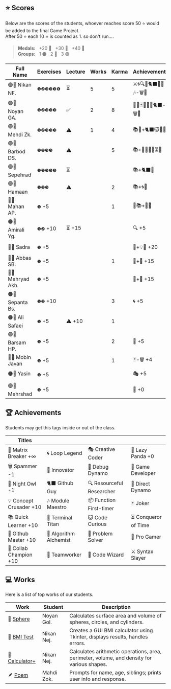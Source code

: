 ## ⭐ Scores

Below are the scores of the students, whoever reaches score 50 ⭐ would be added to the final Game Project.  
After 50 ⭐ each 10 ⭐ is counted as 1. so don't run....

> **Medals:** &nbsp; +20 🥉 &nbsp; +30 🥈 &nbsp; +40 🥇  
> **Groups:** &nbsp; 1 🟠 &nbsp; 2 🔵 &nbsp; 3 🟣

| Full Name         | Exercises | Lecture | Works | Karma | Achievements          | Total                      |
| ----------------- | --------- | ------- | ----- | ----- | --------------------- | -------------------------- |
| 🟣👾 Nikan NF.    | `❶❷❸❸❸❻`  | ⏳      | 5     | 5     | ⚔️🌀🔍🎯🐈‍⬛🔮🏀🎶-🗑️🦉 | 👾                         |
| 🟣👾 Noyan GA.    | `❶❷❸❸❸`   | ✅      | 2     | 8     | 🚀🔮🃏👥🏀🌀🐈‍⬛-🗑️🦉   | 👾                         |
| 🟣👾 Mehdi Zk.    | `❶❷❸❸❸`   | ⚠️      | 1     | 4     | 📚🐙+🐈‍⬛🐱🔮🏀         | 👾                         |
| 🟣👾 Barbod DS.   | `❶❷❸❸`    | ⚠️      |       | 5     | 📚+🏀💡🌀👥⏳🐛       | 👾                         |
| 🟣👾 Sepehrad     | `❶❷❸❸❸`   | ⏳      |       |       | 📚+🐈‍⬛🏀               | 👾                         |
| 🟣👾 Hamaan       | `❶❷❸`     | ⚠️      |       | 2     | 📚+🌀🏀               | 👾                         |
| 🔵🥈 Mahan AP.    | `❶` +5    |         |       | 1     | 🤝📚+🧩🏀             | $${\color{lightgreen}36}$$ |
| 🟠🥈 Amirali Yg.  | `❶❷` +10  | ⏳ +15  |       |       | 🔍 +5                 | $${\color{lightgreen}30}$$ |
| 🔵🥉 Sadra        | `❶` +5    |         |       |       | 🤝+💡🏀 +20           | $${\color{lightgreen}25}$$ |
| 🔵🥔 Abbas SB.    | `❶` +5    |         |       | 1     | 🤝+🧩 +15             | $${\color{lightgreen}21}$$ |
| 🔵🥔 Mehryad Akh. | `❶` +5    |         |       |       | 🤝+🏀 +15             | $${\color{lightgreen}20}$$ |
| 🟠🥔 Sepanta Bs.  | `❶❷` +10  |         |       | 3     | 🌀 +5                 | $${\color{lightgreen}18}$$ |
| 🟠🥔 Ali Safaei   | `❶` +5    | ⚠️ +10  |       | 1     |                       | $${\color{lightgreen}16}$$ |
| 🟣🥔 Barsam HP.   | `❶` +5    |         |       | 2     | 🏀 +5                 | $${\color{lightgreen}12}$$ |
| 🔵🥝 Mobin Javan  | `❶` +5    |         |       | 1     | 🃏-🗑️ +4              | $${\color{lightgreen}10}$$ |
| 🟠🥔 Yasin        | `❶` +5    |         |       |       | 🎭 +5                 | $${\color{lightgreen}10}$$ |
| 🟣🥔 Mehrshad     | `❶` +5    |         |       |       | 🐼 +0                 | $${\color{lightgreen}5}$$  |

## 🏆 Achievements

Students may get this tags inside or out of the class.

| Titles                  |                        |                           |                      |
| ----------------------- | ---------------------- | ------------------------- | -------------------- |
| 💊 Matrix Breaker +∞    | 🌀 Loop Legend         | 🎭 Creative Coder         | 🐼 Lazy Panda +0     |
| 🗑️ Spammer -1           | 🚀 Innovator           | 🐛 Debug Dynamo           | 👾 Game Developer    |
| 🦉 Night Owl -1         | 🐈‍⬛ Github Guy          | 🔍 Resourceful Researcher | 🎯 Direct Dynamo     |
| 💡 Concept Crusader +10 | 🎶 Module Maestro      | 📦 Function First-timer   | 🃏 Joker             |
| 📚 Quick Learner +10    | 🔱 Terminal Titan      | 🐱 Code Curious           | ⏳ Conqueror of Time |
| 🐙 Github Master +10    | 🧪 Algorithm Alchemist | 🧩 Problem Solver         | 🏀 Pro Gamer         |
| 🤝 Collab Champion +10  | 👥 Teamworker          | 🔮 Code Wizard            | ⚔️ Syntax Slayer     |

## 💻 Works

Here is a list of top works of our students.

| Work                                        | Student    | Description                                                                                |
| ------------------------------------------- | ---------- | ------------------------------------------------------------------------------------------ |
| 🔮 [Sphere](/works/noyan_sphere.py)         | Noyan Gol. | Calculates surface area and volume of spheres, circles, and cylinders.                     |
| 💪 [BMI Test](/works/nikan_bmi_gui.py)      | Nikan Nej. | Creates a GUI BMI calculator using Tkinter, displays results, handles errors.              |
| 🧮 [Calculator+](/works/nikan_calc_plus.py) | Nikan Nej. | Calculates arithmetic operations, area, perimeter, volume, and density for various shapes. |
| 🪶 [Poem](/works/mahdi_family.py)           | Mahdi Zok. | Prompts for name, age, siblings; prints user info and response.                            |
